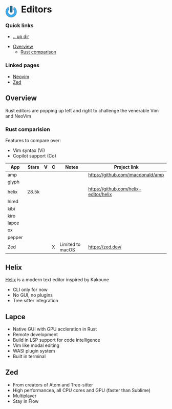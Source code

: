 # Editors <img style="margin: 6px 13px 0px 0px" align="left" src="../../data/images/logo_36x36.png" />

### Quick links
- [.. up dir](../README.md)
* [Overview](#overview)
  * [Rust comparison](#rust-comparison)

### Linked pages
* [Neovim](newvim/README.md)
* [Zed](zed/README.md)

## Overview
Rust editors are popping up left and right to challenge the venerable Vim and NeoVim

### Rust comparision
Features to compare over:
* Vim syntax (Vi)
* Copilot support (Co)

| App         | Stars | V | C | Notes             | Project link                   |
| ----------- | ----- | - | - | ----------------- | ------------------------------ |
| amp         |       |   |   |                   | https://github.com/jmacdonald/amp |
| glyph       |       |   |   |                   |     |
| helix       | 28.5k |   |   |                   | https://github.com/helix-editor/helix    |
| hired       |       |   |   |                   |     |
| kibi        |       |   |   |                   |     |
| kiro        |       |   |   |                   |     |
| lapce       |       |   |   |                   |     |
| ox          |       |   |   |                   |     |
| pepper      |       |   |   |                   |     |
| Zed         |       |   | X | Limited to macOS  | https://zed.dev/       |

## Helix
[Helix](https://helix-editor.com/) is a modern text editor inspired by Kakoune
* CLI only for now
* No GUI, no plugins
* Tree sitter integration

## Lapce
* Native GUI with GPU accleration in Rust
* Remote development
* Build in LSP support for code intelligence
* Vim like modal editing
* WASI plugin system
* Built in terminal

## Zed
* From creators of Atom and Tree-sitter
* High performancea, all CPU cores and GPU (faster than Sublime)
* Multiplayer
* Stay in Flow

<!-- 
vim: ts=2:sw=2:sts=2
-->
